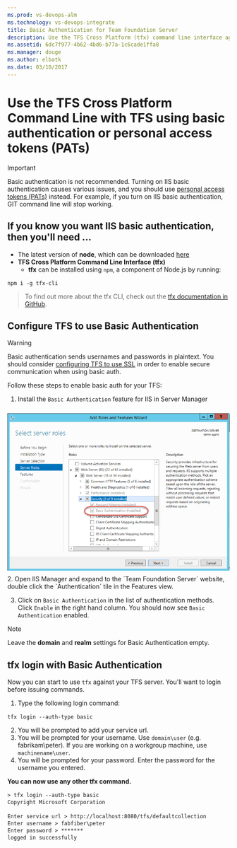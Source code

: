 ```yaml
---
ms.prod: vs-devops-alm
ms.technology: vs-devops-integrate
title: Basic Authentication for Team Foundation Server
description: Use the TFS Cross Platform (tfx) command line interface against TFS using basic authentication.
ms.assetid: 6dc7f977-4b62-4bd6-b77a-1c6cade1ffa8
ms.manager: douge
ms.author: elbatk
ms.date: 03/10/2017
---
```


# Use the TFS Cross Platform Command Line with TFS using basic authentication or personal access tokens (PATs)

> [!IMPORTANT]
> Basic authentication is not recommended.  Turning on IIS basic authentication causes various issues, and you should 
> use [personal access tokens (PATs)](../../../docs/setup-admin/team-services/use-personal-access-tokens-to-authenticate.md) instead.  For example, if you turn on IIS basic authentication, GIT command line will stop working.


## If you know you want IIS basic authentication, then you'll need ...

- The latest version of **node**, which can be downloaded [here](https://nodejs.org/en/download/)
- **TFS Cross Platform Command Line Interface (tfx)**
    - **tfx** can be installed using `npm`, a component of Node.js by running:
```no-highlight
npm i -g tfx-cli
```

> To find out more about the tfx CLI, check out the [tfx documentation in GitHub](https://github.com/Microsoft/tfs-cli).

## Configure TFS to use Basic Authentication

> [!WARNING]
> Basic authentication sends usernames and passwords in plaintext. You should consider [configuring TFS to use SSL](../../../docs/setup-admin/tfs/admin/setup-secure-sockets-layer.md) in order to enable secure communication when using basic auth.



Follow these steps to enable basic auth for your TFS:

1. Install the `Basic Authentication` feature for IIS in Server Manager
<div style="vertical-align:middle;display:block;width:60;margin-left:auto;margin-right:auto">
<img src="./_img/configureBasicAuthFeature.png" style="display:block;padding-bottom:10px;padding-top:10px;margin-left:auto;margin-right:auto">
</div>
2. Open IIS Manager and expand to the `Team Foundation Server` website, double click the `Authentication` tile in the Features view.

3. Click on `Basic Authentication` in the list of authentication methods. Click `Enable` in the right hand column. You should now see `Basic Authentication` enabled.

> [!NOTE]
> Leave the **domain** and **realm** settings for Basic Authentication empty.

## tfx login with Basic Authentication

Now you can start to use `tfx` against your TFS server. You'll want to login before issuing commands.

1. Type the following login command:
```no-highlight
tfx login --auth-type basic
```

2. You will be prompted to add your service url.
3. You will be prompted for your username. Use `domain\user` (e.g. fabrikam\peter). If you are working on a workgroup machine, use `machinename\user`.
4. You will be prompted for your password. Enter the password for the username you entered.

**You can now use any other tfx command.**

```no-highlight
> tfx login --auth-type basic
Copyright Microsoft Corporation

Enter service url > http://localhost:8080/tfs/defaultcollection
Enter username > fabfiber\peter
Enter password > *******
logged in successfully
```